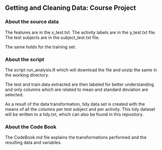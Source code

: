 ## Getting and Cleaning Data: Course Project

### About the source data

The features are in the x_test.txt. 
The activity labels are in the y_test.txt file.
The test subjects are in the subject_test.txt file.

The same holds for the training set.

### About the script 

The script run_analysis.R which will download the file and unzip the same in the working directory.

The test and train data extracted are then labeled for better understanding and only columns which are related to mean and standard deviation are selected.

As a result of the data transformation, tidy data set is created with the means of all the columns per test subject and per activity.
This tidy dataset will be written to a tidy.txt, which can also be found in this repository.

### About the Code Book

The CodeBook.md file explains the transformations performed and the resulting data and variables.
